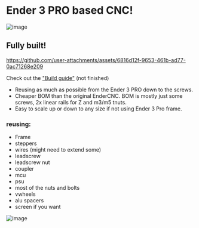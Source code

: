 # Ender 3 PRO based CNC!
![image](https://github.com/user-attachments/assets/df2746be-0fd8-4aa2-b609-81031dc4cfa2)

## Fully built!
https://github.com/user-attachments/assets/6816d12f-9653-461b-ad77-0ac71268e209


Check out the ["Build guide"](https://github.com/Futtawuh/EnderCNCs/blob/main/Ender3CNC/Manual.md) (not finished) 

- Reusing as much as possible from the Ender 3 PRO down to the screws.
- Cheaper BOM than the original EnderCNC. BOM is mostly just some screws, 2x linear rails for Z and m3/m5 tnuts.
- Easy to scale up or down to any size if not using Ender 3 Pro frame. 

### reusing:
* Frame
* steppers
* wires (might need to extend some)
* leadscrew
* leadscrew nut
* coupler
* mcu
* psu
* most of the nuts and bolts
* vwheels
* alu spacers
* screen if you want

![image](https://github.com/user-attachments/assets/43854a83-0945-4e80-aa53-9ccf8a7e4b0b)




